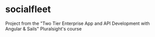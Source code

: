 # socialfleet
Project from the "Two Tier Enterprise App and API Development with Angular &amp; Sails" Pluralsight's course 
